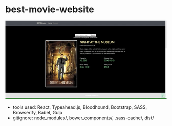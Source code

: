 # best-movie-website
![Farmers Market Finder Demo](z-screenshots/Aug-18-2019.gif)

- tools used: React, Typeahead.js, Bloodhound, Bootstrap, SASS, Browserify, Babel, Gulp
- gitignore: node_modules/, bower_components/, .sass-cache/, dist/
